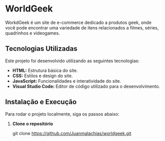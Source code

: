 # WorldGeek

WorkdGeek é um site de e-commerce dedicado a produtos geek, onde você pode encontrar uma variedade de itens relacionados a filmes, séries, quadrinhos e videogames.

## Tecnologias Utilizadas

Este projeto foi desenvolvido utilizando as seguintes tecnologias:

- **HTML:** Estrutura básica do site.
- **CSS:** Estilos e design do site.
- **JavaScript:** Funcionalidades e interatividade do site.
- **Visual Studio Code:** Editor de código utilizado para o desenvolvimento.

## Instalação e Execução

Para rodar o projeto localmente, siga os passos abaixo:

1. **Clone o repositório**


   git clone https://github.com/Juanmalachias/worldgeek.git
